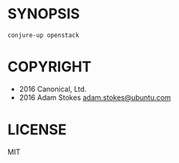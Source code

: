 # SYNOPSIS

```
conjure-up openstack
```

# COPYRIGHT

- 2016 Canonical, Ltd.
- 2016 Adam Stokes <adam.stokes@ubuntu.com>

# LICENSE

MIT
